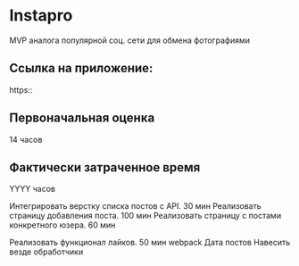 # Instapro

MVP аналога популярной соц. сети для обмена фотографиями

## Ссылка на приложение:

https::

## Первоначальная оценка

14 часов

## Фактически затраченное время

YYYY часов


Интегрировать верстку списка постов с API. 30 мин 
Реализовать страницу добавления поста. 100 мин 
Реализовать страницу с постами конкретного юзера. 60 мин

Реализовать функционал лайков. 50 мин 
webpack
Дата постов
Навесить везде обработчики

